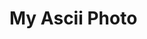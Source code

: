 # My Ascii Photo

<!--
triming a extension
https://stackoverflow.com/questions/4250364/how-to-trim-a-file-extension-from-a-string-in-javascript

template string
https://wanago.io/2018/10/22/concatenating-strings-with-template-literals-tagged-templates/



Generated an image with from a canva
https://stackoverflow.com/questions/33668608/generate-an-image-of-a-div-and-save-as


Git hub list of Ascii
https://github.com/moul/awesome-ascii-art

code pen
https://codepen.io/rightbrainpapi/pen/jOPxazG

https://codepen.io/rightbrainpapi/pen/MWwGrjL



 -->
